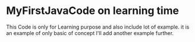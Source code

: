 # MyFirstJavaCode on learning time 
This Code is only for Learning purpose and also include lot of example.
it is an example of only basic of concept
I'll add another example further.